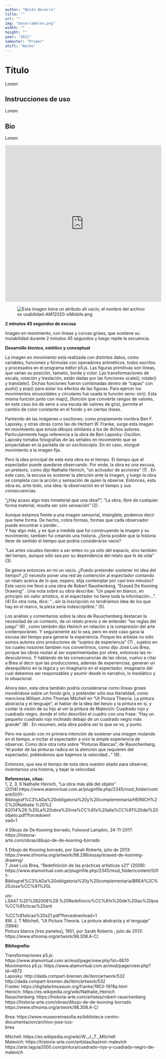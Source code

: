 ```yaml
---
author: "Belén Becerra"
title: ""
url: ""
img: "becerraBelen.png"
width: ""
height: ""
year: "2021"
semester: "Primer"
shift: "Noche"
---
```


<p></p>

# Título

Lorem 

## Instrucciones de uso 

Lorem

## Bio

Lorem

<!-- wp:html -->
<p align="center"><iframe width="512" height="512" frameborder="0" scrolling="no" style="width:512px; margin:0 auto!important;border: 1px solid #F2F2F3; z-index: 100;" src="https://editor.p5js.org/bel.bece/embed/05Qu2hxOs"></iframe></p>
<!-- /wp:html -->

<!-- wp:image {"align":"center"} -->
<div class="wp-block-image"><figure class="aligncenter"><img src="https://am1-lacabanne.atamvirtual.com.ar/wp-content/uploads/2020/12/usabilidad-AM12020-siMobile.png" alt="Esta imagen tiene un atributo alt vacío; el nombre del archivo es usabilidad-AM12020-siMobile.png"/></figure></div>
<!-- /wp:image -->

<!-- wp:paragraph -->
<p><strong>2 minutos 45 segundos de excusa</strong></p>
<!-- /wp:paragraph -->

<!-- wp:paragraph -->
<p>Imagen en movimiento, con líneas y curvas grises, que sostiene su mutabilidad durante 2 minutos 45 segundos y luego repite la secuencia.</p>
<!-- /wp:paragraph -->

<!-- wp:paragraph -->
<p><strong>Desarrollo técnico, estético y conceptual</strong></p>
<!-- /wp:paragraph -->

<!-- wp:paragraph -->
<p>La imagen en movimiento está realizada con distintos datos, como variables, funciones y fórmulas con operadores aritméticos, todos escritos y procesados en el programa editor p5.js. Las figuras primitivas son líneas, que varían su posición, tamaño, borde y color. Las transformaciones de escala, rotación y traslación, están dadas por las funciones scale(); rotate() y translate(). Dichas funciones fueron combinadas dentro de “capas” con push() y pop() para aislar los efectos de las figuras. Para ejercer los movimientos sinusoidales y circulares fue usada la función seno: sin(). Esta misma función junto con map(), (función que convierte rangos de valores, en este caso los de seno a una escala de valores de gris), permite el cambio de color constante en el fondo y en ciertas líneas.</p>
<!-- /wp:paragraph -->

<!-- wp:paragraph -->
<p>Partiendo de las imágenes u oscilones, como propiamente nombra Ben F. Laposky, y otras obras como las de Herbert W. Franke, surge esta imagen en movimiento que emula dibujos similares a los de dichos autores. Particularmente hago referencia a la obra de Ben Laposky: Oscillon.<br>
Laposky tomaba fotografías de las señales en movimiento que se proyectaban en la pantalla de un osciloscopio. En mi caso, otorgué movimiento a la imagen fija.</p>
<!-- /wp:paragraph -->

<!-- wp:paragraph -->
<p>Pero la idea principal de este esta obra es el tiempo. El tiempo que el espectador puede quedarse observando. Por ende, la obra es una excusa, un pretexto, como dijo Nathalie Heinich, “un activador de acciones” (1) . En este caso, la excusa es sostener la atención ante la imagen, y luego la obra se completa con la acción y sensación de quien la observe. Entonces, esta obra es, ante todo, una idea: la observación en el tiempo y sus consecuencias.</p>
<!-- /wp:paragraph -->

<!-- wp:paragraph -->
<p>“¿Hay acaso algo más inmaterial que una idea?”; “La obra, libre de cualquier forma material, resulta ser sólo sensación” (2) .</p>
<!-- /wp:paragraph -->

<!-- wp:paragraph -->
<p>Aunque estamos frente a una imagen sensorial, intangible, podemos decir que tiene forma. De hecho, cobra formas, formas que cada observador puede encontrar o perder…<br>
Y hay algo más, y es que a medida que fui construyendo la imagen y su movimiento, también fui creando una historia. ¿Sería posible que la historia llene de sentido el tiempo que podría considerarse vacío?</p>
<!-- /wp:paragraph -->

<!-- wp:paragraph -->
<p>“Las artes visuales tienden a ser entes no ya sólo del espacio, sino también del tiempo, aunque sólo sea por su dependencia del relato que le da vida” (3).</p>
<!-- /wp:paragraph -->

<!-- wp:paragraph -->
<p>Se genera entonces en mí un vacío. ¿Puedo pretender sostener mi idea del tiempo? ¿O necesito poner una red de contención al espectador contando un relato acerca de lo que, espero, elija contemplar por casi tres minutos?<br>
Este vacío me llevó a una obra de Robert Raushenberg, “Erased De Kooning Drawing” . Una nota sobre su obra describe: “Un papel en blanco, en principio sin valor artístico, si el espectador no tiene toda la información…”. (4) En otra nota, dice: “…sin la inscripción no tendríamos idea de los que hay en el marco, la pieza sería indescriptible.” (5).</p>
<!-- /wp:paragraph -->

<!-- wp:paragraph -->
<p>Los análisis y comentarios sobre la obra de Rauschenberg destacan la necesidad de un contexto, de un relato previo o de entender “las reglas del juego” (6) , como también dijo Heinich en relación a la compresión del arte contemporáneo. Y seguramente así lo sea, pero en este caso gana la excusa del tiempo para generar la experiencia. Porque les artistas no sólo somos autores sino productores de “sujetos de experiencia” (7) , sujetos en los cuales nosotres también nos convertimos, como dijo José Luis Brea, porque las obras mutan al ser experimentadas por otres, entonces las re-descubrimos. Y hablando de las consecuencias de las obras, vuelvo a citar a Brea al decir que las producciones, además de experiencias, generan un desequilibrio en la lógica y un imaginario en el espectador, imaginario del cual debemos ser responsables y asumir desde lo narrativo, lo mediático y lo situacional. </p>
<!-- /wp:paragraph -->

<!-- wp:paragraph -->
<p>Ahora bien, esta obra también podría considerarse como líneas grises moviéndose sobre un fondo gris, y pretender sólo esa literalidad, como menciona William John Thomas Mitchell en “Ut Pictura Theoria. La pintura abstracta y el lenguaje”, al hablar de la idea del lienzo y la pintura en sí, y contar la visión de su hijo al ver la pintura de Malevich: Cuadrado rojo y cuadrado negro, donde el niño describió el cuadro con una frase: “Hay un pequeño cuadrado rojo inclinado debajo de un cuadrado negro más grande” (8) . En resumen, esta obra podría ser lo que se ve, y punto. </p>
<!-- /wp:paragraph -->

<!-- wp:paragraph -->
<p>Pero me quedo con mi primera intención de sostener una imagen mutando en el tiempo, e incitar al espectador a vivir la simple experiencia de observar. Como dice otra nota sobre “Pinturas Blancas”, de Rauschenberg, “el poder de las pinturas radica en la atención que requieren del espectador, pidiéndonos que bajemos la velocidad…” (9).</p>
<!-- /wp:paragraph -->

<!-- wp:paragraph -->
<p>Entonces, que sea el tiempo de esta obra nuestro aliado para observar, inventarnos una historia, y bajar la velocidad.</p>
<!-- /wp:paragraph -->

<!-- wp:paragraph -->
<p><strong>Referencias, citas:</strong><br> 1, 2, 3, 6 Nathalie Heinich, “La obra más allá del objeto”<br> (2014):https://www.atamvirtual.com.ar/pluginfile.php/2345/mod_folder/content/0/01-<br> Bibliograf%C3%ADa%20obligatoria%20y%20complementaria/HEINICH%2C%20Nathalie.%20%2<br> 82014%29.%20La%20obra%20ma%CC%81s%20alla%CC%81%20del%20objeto.pdf?forcedownl<br> oad=1</p>
<!-- /wp:paragraph -->

<!-- wp:paragraph -->
<p>4 Dibujo de De Kooning borrado, Fulwood Lampkin, 24-11-2017: https://historia-<br>
arte.com/obras/dibujo-de-de-kooning-borrado</p>
<!-- /wp:paragraph -->

<!-- wp:paragraph -->
<p>5 Dibujo de Kooning borrado, por Sarah Roberts, julio de 2013:<br>
https://www.sfmoma.org/artwork/98.298/essay/erased-de-kooning-drawing/<br>
7 José Luis Brea, “Redefinición de las prácticas artísticas s21” (2008):<br>
https://www.atamvirtual.com.ar/pluginfile.php/2345/mod_folder/content/0/01-<br>
Bibliograf%C3%ADa%20obligatoria%20y%20complementaria/BREA%2C%20Jose%CC%81%20L</p>
<!-- /wp:paragraph -->

<!-- wp:paragraph -->
<p>uis-<br>
LSA47.%20%282008%29.%20Redefinicio%CC%81n%20de%20las%20pra%CC%81cticas%20arti</p>
<!-- /wp:paragraph -->

<!-- wp:paragraph -->
<p>%CC%81sticas%20s21.pdf?forcedownload=1<br>
8W. J. T Mitchell, “Ut Pictura Theoria. La pintura abstracta y el lenguaje” (1994):<br>
Pintura blanca [tres paneles], 1951, por Sarah Roberts , julio de 2013:<br>
https://www.sfmoma.org/artwork/98.308.A-C/</p>
<!-- /wp:paragraph -->

<!-- wp:paragraph -->
<p><strong>Bibliografía:</strong></p>
<!-- /wp:paragraph -->

<!-- wp:paragraph -->
<p> Transformaciones p5.js: https://www.atamvirtual.com.ar/mod/page/view.php?id=4870<br> Movimientos p5.js: https://www.atamvirtual.com.ar/mod/page/view.php?id=4872<br> Laposky: http://dada.compart-bremen.de/item/artwork/532<br> http://dada.compart-bremen.de/item/artwork/532<br> Franke: https://digitalartmuseum.org/franke/1953-1978a.html<br> Heinich: https://es.wikipedia.org/wiki/Nathalie_Heinich<br> Rauschenberg: https://historia-arte.com/artistas/robert-rauschenberg<br> https://historia-arte.com/obras/dibujo-de-de-kooning-borrado<br> https://www.sfmoma.org/artwork/98.308.A-C/</p>
<!-- /wp:paragraph -->

<!-- wp:paragraph -->
<p>Brea: https://www.museoreinasofia.es/biblioteca-centro-documentacion/archivo-jose-luis-<br>
brea</p>
<!-- /wp:paragraph -->

<!-- wp:paragraph -->
<p>Mitchell: https://es.wikipedia.org/wiki/W._J._T._Mitchell<br>
Malevich: https://historia-arte.com/artistas/kazimir-malevich<br>
https://arte.laguia2000.com/pintura/cuadrado-rojo-y-cuadrado-negro-de-malevich</p>
<!-- /wp:paragraph -->